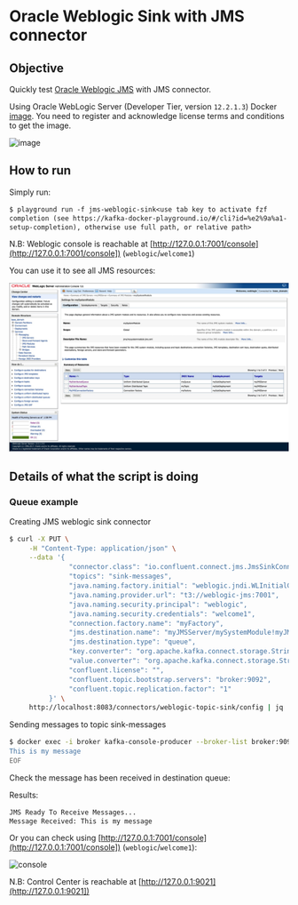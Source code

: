 # Oracle Weblogic Sink with JMS connector

## Objective

Quickly test [Oracle Weblogic JMS](https://docs.confluent.io/current/connect/kafka-connect-jms/sink/index.html) with JMS connector.

Using Oracle WebLogic Server (Developer Tier, version `12.2.1.3`) Docker [image](https://container-registry.oracle.com). You need to register and acknowledge license terms and conditions to get the image.

![image](screenshot3.jpg)

## How to run

Simply run:

```
$ playground run -f jms-weblogic-sink<use tab key to activate fzf completion (see https://kafka-docker-playground.io/#/cli?id=%e2%9a%a1-setup-completion), otherwise use full path, or relative path>
```

N.B: Weblogic console is reachable at [http://127.0.0.1:7001/console](http://127.0.0.1:7001/console]) (`weblogic`/`welcome1`)

You can use it to see all JMS resources:

![console](screenshot1.jpg)

## Details of what the script is doing

### Queue example

Creating JMS weblogic sink connector

```bash
$ curl -X PUT \
     -H "Content-Type: application/json" \
     --data '{
               "connector.class": "io.confluent.connect.jms.JmsSinkConnector",
               "topics": "sink-messages",
               "java.naming.factory.initial": "weblogic.jndi.WLInitialContextFactory",
               "java.naming.provider.url": "t3://weblogic-jms:7001",
               "java.naming.security.principal": "weblogic",
               "java.naming.security.credentials": "welcome1",
               "connection.factory.name": "myFactory",
               "jms.destination.name": "myJMSServer/mySystemModule!myJMSServer@MyDistributedQueue",
               "jms.destination.type": "queue",
               "key.converter": "org.apache.kafka.connect.storage.StringConverter",
               "value.converter": "org.apache.kafka.connect.storage.StringConverter",
               "confluent.license": "",
               "confluent.topic.bootstrap.servers": "broker:9092",
               "confluent.topic.replication.factor": "1"
          }' \
     http://localhost:8083/connectors/weblogic-topic-sink/config | jq .
```

Sending messages to topic sink-messages

```bash
$ docker exec -i broker kafka-console-producer --broker-list broker:9092 --topic sink-messages << EOF
This is my message
EOF
````

Check the message has been received in destination queue:

Results:

```
JMS Ready To Receive Messages...
Message Received: This is my message
```

Or you can check using [http://127.0.0.1:7001/console](http://127.0.0.1:7001/console]) (`weblogic`/`welcome1`):

![console](screenshot2.jpg)

N.B: Control Center is reachable at [http://127.0.0.1:9021](http://127.0.0.1:9021])

